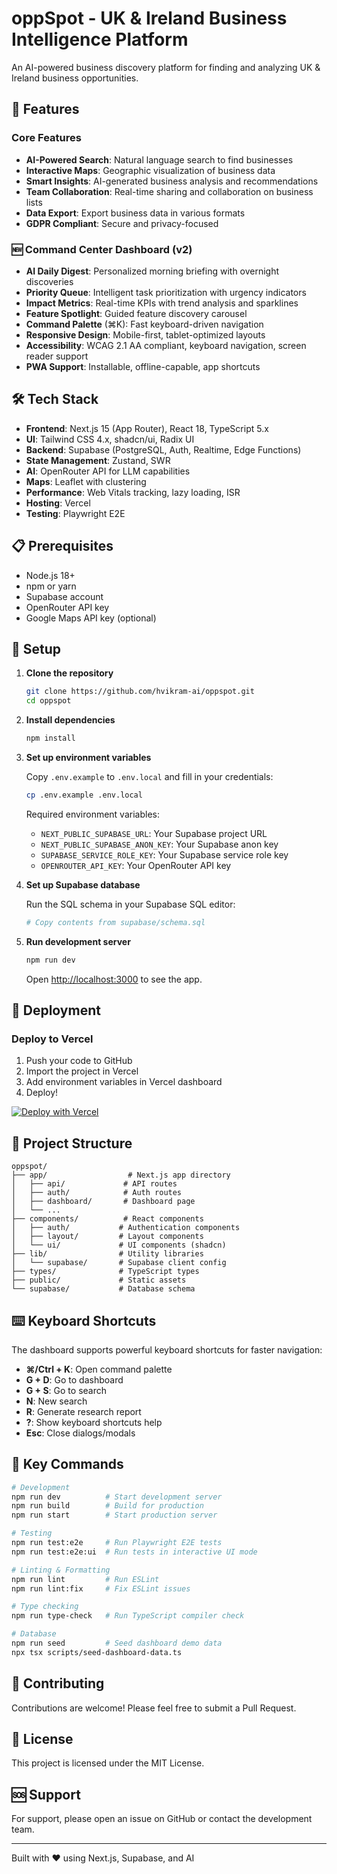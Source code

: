 # oppSpot - UK & Ireland Business Intelligence Platform

An AI-powered business discovery platform for finding and analyzing UK & Ireland business opportunities.

## 🚀 Features

### Core Features
- **AI-Powered Search**: Natural language search to find businesses
- **Interactive Maps**: Geographic visualization of business data
- **Smart Insights**: AI-generated business analysis and recommendations
- **Team Collaboration**: Real-time sharing and collaboration on business lists
- **Data Export**: Export business data in various formats
- **GDPR Compliant**: Secure and privacy-focused

### 🆕 Command Center Dashboard (v2)
- **AI Daily Digest**: Personalized morning briefing with overnight discoveries
- **Priority Queue**: Intelligent task prioritization with urgency indicators
- **Impact Metrics**: Real-time KPIs with trend analysis and sparklines
- **Feature Spotlight**: Guided feature discovery carousel
- **Command Palette** (⌘K): Fast keyboard-driven navigation
- **Responsive Design**: Mobile-first, tablet-optimized layouts
- **Accessibility**: WCAG 2.1 AA compliant, keyboard navigation, screen reader support
- **PWA Support**: Installable, offline-capable, app shortcuts

## 🛠️ Tech Stack

- **Frontend**: Next.js 15 (App Router), React 18, TypeScript 5.x
- **UI**: Tailwind CSS 4.x, shadcn/ui, Radix UI
- **Backend**: Supabase (PostgreSQL, Auth, Realtime, Edge Functions)
- **State Management**: Zustand, SWR
- **AI**: OpenRouter API for LLM capabilities
- **Maps**: Leaflet with clustering
- **Performance**: Web Vitals tracking, lazy loading, ISR
- **Hosting**: Vercel
- **Testing**: Playwright E2E

## 📋 Prerequisites

- Node.js 18+
- npm or yarn
- Supabase account
- OpenRouter API key
- Google Maps API key (optional)

## 🔧 Setup

1. **Clone the repository**
   ```bash
   git clone https://github.com/hvikram-ai/oppspot.git
   cd oppspot
   ```

2. **Install dependencies**
   ```bash
   npm install
   ```

3. **Set up environment variables**
   
   Copy `.env.example` to `.env.local` and fill in your credentials:
   ```bash
   cp .env.example .env.local
   ```

   Required environment variables:
   - `NEXT_PUBLIC_SUPABASE_URL`: Your Supabase project URL
   - `NEXT_PUBLIC_SUPABASE_ANON_KEY`: Your Supabase anon key
   - `SUPABASE_SERVICE_ROLE_KEY`: Your Supabase service role key
   - `OPENROUTER_API_KEY`: Your OpenRouter API key

4. **Set up Supabase database**
   
   Run the SQL schema in your Supabase SQL editor:
   ```bash
   # Copy contents from supabase/schema.sql
   ```

5. **Run development server**
   ```bash
   npm run dev
   ```

   Open [http://localhost:3000](http://localhost:3000) to see the app.

## 🚀 Deployment

### Deploy to Vercel

1. Push your code to GitHub
2. Import the project in Vercel
3. Add environment variables in Vercel dashboard
4. Deploy!

[![Deploy with Vercel](https://vercel.com/button)](https://vercel.com/new/clone?repository-url=https://github.com/hvikram-ai/oppspot&env=NEXT_PUBLIC_SUPABASE_URL,NEXT_PUBLIC_SUPABASE_ANON_KEY,SUPABASE_SERVICE_ROLE_KEY,OPENROUTER_API_KEY&envDescription=Required%20API%20Keys&project-name=oppspot&repository-name=oppspot)

## 📝 Project Structure

```
oppspot/
├── app/                  # Next.js app directory
│   ├── api/             # API routes
│   ├── auth/            # Auth routes
│   ├── dashboard/       # Dashboard page
│   └── ...             
├── components/          # React components
│   ├── auth/           # Authentication components
│   ├── layout/         # Layout components
│   └── ui/             # UI components (shadcn)
├── lib/                # Utility libraries
│   └── supabase/       # Supabase client config
├── types/              # TypeScript types
├── public/             # Static assets
└── supabase/           # Database schema
```

## ⌨️ Keyboard Shortcuts

The dashboard supports powerful keyboard shortcuts for faster navigation:

- **⌘/Ctrl + K**: Open command palette
- **G + D**: Go to dashboard
- **G + S**: Go to search
- **N**: New search
- **R**: Generate research report
- **?**: Show keyboard shortcuts help
- **Esc**: Close dialogs/modals

## 🔑 Key Commands

```bash
# Development
npm run dev          # Start development server
npm run build        # Build for production
npm run start        # Start production server

# Testing
npm run test:e2e     # Run Playwright E2E tests
npm run test:e2e:ui  # Run tests in interactive UI mode

# Linting & Formatting
npm run lint         # Run ESLint
npm run lint:fix     # Fix ESLint issues

# Type checking
npm run type-check   # Run TypeScript compiler check

# Database
npm run seed         # Seed dashboard demo data
npx tsx scripts/seed-dashboard-data.ts
```

## 🤝 Contributing

Contributions are welcome! Please feel free to submit a Pull Request.

## 📄 License

This project is licensed under the MIT License.

## 🆘 Support

For support, please open an issue on GitHub or contact the development team.

---

Built with ❤️ using Next.js, Supabase, and AI